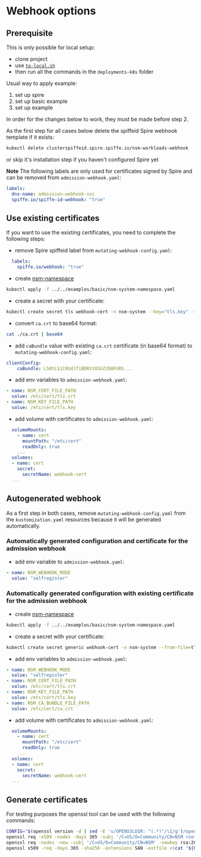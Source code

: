 # Webhook options

## Prerequisite

This is only possible for local setup:
- clone project
- use [`to-local.sh`](../../to-local.sh)
- then run all the commands in the `deployments-k8s` folder

Usual way to apply example:
1. set up spire
2. set up basic example
3. set up example

In order for the changes below to work, they must be made before step 2.

As the first step for all cases below delete the spiffeid Spire webhook template if it exists:
```bash
kubectl delete clusterspiffeid.spire.spiffe.io/nsm-workloads-webhook
```
or skip it's installation step if you haven't configured Spire yet

**Note** The following labels are only used for certificates signed by Spire and can be removed from `admission-webhook.yaml`:

```yaml
labels:
  dns-name: admission-webhook-svc
  spiffe.io/spiffe-id-webhook: "true"
```

## Use existing certificates

If you want to use the existing certificates, you need to complete the following steps:

- remove Spire spiffeid label from `mutating-webhook-config.yaml`:
```yaml
  labels:
    spiffe.io/webhook: "true"
```

- create [nsm-namespace](../../examples/basic/nsm-system-namespace.yaml)
```bash
kubectl apply -f ../../examples/basic/nsm-system-namespace.yaml
```

- create a secret with your certificate:
```bash
kubectl create secret tls webhook-cert -n nsm-system --key="tls.key" --cert="tls.crt"
```

- convert `ca.crt` to base64 format:
```bash
cat ./ca.crt | base64
```

- add `caBundle` value with existing `ca.crt` certificate (in base64 format) to `mutating-webhook-config.yaml`:
```yaml
clientConfig:
    caBundle: LS0tLS1CRUdJTiBDRVJUSUZJQ0FURS...
```

- add env variables to `admission-webhook.yaml`:
```yaml
- name: NSM_CERT_FILE_PATH
  value: /etc/cert/tls.crt
- name: NSM_KEY_FILE_PATH
  value: /etc/cert/tls.key
```

- add volume with certificates to `admission-webhook.yaml`:
```yaml
  volumeMounts:
    - name: cert
      mountPath: "/etc/cert"
      readOnly: true
    ...
  volumes:
  - name: cert
    secret:
      secretName: webhook-cert
  ...
```

## Autogenerated webhook

As a first step in both cases, remove `mutating-webhook-config.yaml` from the `kustomization.yaml` resources because it will be generated automatically.

### Automatically generated configuration and certificate for the admission webhook

- add env variable to `admission-webhook.yaml`:
```yaml
- name: NSM_WEBHOOK_MODE
  value: "selfregister"
```

### Automatically generated configuration with existing certificate for the admission webhook

- create [nsm-namespace](../../examples/basic/nsm-system-namespace.yaml)
```bash
kubectl apply -f ../../examples/basic/nsm-system-namespace.yaml
```

- create a secret with your certificate:
```bash
kubectl create secret generic webhook-cert -n nsm-system --from-file=tls.key="tls.key" --from-file=tls.crt="tls.crt" --from-file=ca.crt="ca.crt" --type="kubernetes.io/tls"
```

- add env variables to `admission-webhook.yaml`:
```yaml
- name: NSM_WEBHOOK_MODE
  value: "selfregister"
- name: NSM_CERT_FILE_PATH
  value: /etc/cert/tls.crt
- name: NSM_KEY_FILE_PATH
  value: /etc/cert/tls.key
- name: NSM_CA_BUNDLE_FILE_PATH
  value: /etc/cert/ca.crt
```

- add volume with certificates to `admission-webhook.yaml`:
```yaml
  volumeMounts:
    - name: cert
      mountPath: "/etc/cert"
      readOnly: true
    ...
  volumes:
  - name: cert
    secret:
      secretName: webhook-cert
  ...
```

## Generate certificates

For testing purposes the openssl tool can be used with the following commands:
```bash
CONFIG="$(openssl version -d | sed -E 's/OPENSSLDIR: "(.*)"/\1/g')/openssl.cnf"
openssl req -x509 -nodes -days 365 -subj '/C=US/O=Community/CN=NSM root CA' -newkey rsa:2048 -keyout ca.key -out ca.crt
openssl req -nodes -new -subj '/C=US/O=Community/CN=NSM' -newkey rsa:2048 -keyout tls.key -out tls.csr
openssl x509 -req -days 365 -sha256 -extensions SAN -extfile <(cat "${CONFIG}"; echo '[SAN]'; echo 'subjectAltName=DNS:admission-webhook-svc.nsm-system,DNS:admission-webhook-svc.nsm-system.svc') -CA ca.crt -CAkey ca.key -CAcreateserial -in tls.csr -out tls.crt
```
